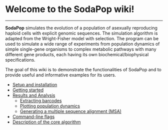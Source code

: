 # Welcome to the SodaPop wiki!

***

**SodaPop** simulates the evolution of a population of asexually reproducing haploid cells with explicit genomic sequences. The simulation algorithm is adapted from the Wright-Fisher model with selection. The program can be used to simulate a wide range of experiments from population dynamics of simple single-gene organisms to complex metabolic pathways with many different gene products, each having its own biochemical/biophysical specifications.

The goal of this wiki is to demonstrate the functionalities of SodaPop and to provide useful and informative examples for its users.


- [Setup and installation](setup-and-installation.md)
- [Getting started](Running-a-basic-simulation.md)
- [Results and Analysis](Using-the-analysis-tools.md)    
   * [Extracting barcodes](Extracting-barcodes.md)  
   * [Plotting population dynamics](Plotting-population-dynamics.md)
   * [Generating a multiple sequence alignment (MSA)](Generating-a-multiple-sequence-alignment.md)
- [Command-line flags](Creating-a-starting-population.md)
- [Description of the core algorithm](Description-of-the-core-algorithm.md)
